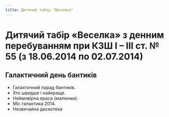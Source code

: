 ```yaml
---
title: Дитячий табір "Веселка"
---
```


# Дитячий табір «Веселка» з денним перебуванням при КЗШ І – ІІІ ст. № 55 (з 18.06.2014 по 02.07.2014)

## Галактичний день бантиків

- Галактичний парад бантиків.
- Хто швидше і найкраще.
- Неймовірна краса (малюнки).
- Міс галактика 2014.
- Незвичайна дискотека

<slideshow id="_/72157648740870107" />
